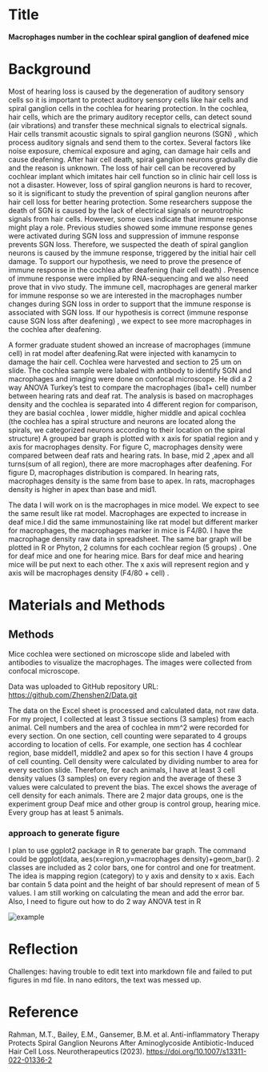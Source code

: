 # Title 

**Macrophages number in the cochlear spiral ganglion of deafened mice**  

# Background 

Most of hearing loss is caused by the degeneration of auditory sensory cells so it is important to protect auditory sensory cells like hair cells and spiral ganglion cells in the cochlea for hearing protection. In the cochlea, hair cells, which are the primary auditory receptor cells, can detect sound (air vibrations) and transfer these mechnical signals to electrical signals. Hair cells transmit acoustic signals to spiral ganglion neurons (SGN) , which process auditory signals and send them to the cortex. Several factors like noise exposure, chemical exposure and aging, can damage hair cells and cause deafening. After hair cell death, spiral ganglion neurons gradually die and the reason is unknown. The loss of hair cell can be recovered by cochlear implant which imitates hair cell function so in clinic hair cell loss is not a disaster. However, loss of spiral ganglion neurons is hard to recover, so it is significant to study the prevention of spiral ganglion neurons after hair cell loss for better hearing protection. Some researchers suppose the death of SGN is caused by the lack of electrical signals or neurotrophic signals from hair cells. However, some cues indicate that immune response might play a role. Previous studies showed some immune response genes were activated during SGN loss and suppression of immune response prevents SGN loss. Therefore, we suspected the death of spiral ganglion neurons is caused by the immune response, triggered by the initial hair cell damage. To support our hypothesis, we need to prove the presence of immune response in the cochlea after deafening (hair cell death) . Presence of immune response were implied by RNA-sequencing and we also need prove that in vivo study. The immune cell, macrophages are general marker for immune response so we are interested in the macrophages number changes during SGN loss in order to support that the immune response is associated with SGN loss. If our hypothesis is correct (immune response cause SGN loss after deafening) , we expect to see more macrophages in the cochlea after deafening. 

 

A former graduate student showed an increase of macrophages (immune cell) in rat model after deafening.Rat were injected with kanamycin to damage the hair cell. Cochlea were harvested and section to 25 um on slide. The cochlea sample were labaled with antibody to identify SGN and macrophages and imaging were done on confocal microscope. He did a 2 way ANOVA Turkey’s test to compare the macrophages (iba1+ cell) number between hearing rats and deaf rat. The analysis is based on macrophages density and the cochlea is separated into 4 different region for comparison, they are basial cochlea , lower middle, higher middle and apical cochlea (the cochlea has a spiral structure and neurons are located along the spirals, we categorized neurons according to their location on the spiral structure)  A grouped bar graph is plotted with x axis for spatial region and y axis for macrophages density. For figure C, macrophages density were compared between deaf rats and hearing rats. In base, mid 2 ,apex and all turns(sum of all region), there are more macrophages after deafening. For figure D, macrophages distribution is compared. In hearing rats, macrophages density is the same from base to apex. In rats, macrophages density is higher in apex than base and mid1. 

The data I will work on is the macrophages in mice model. We expect to see the same result like rat model. Macrophages are expected to increase in deaf mice.I did the same immunostaining like rat model but different marker for macrophages, the macrophages marker in mice is F4/80. I have the macrophage density raw data in spreadsheet. The same bar graph will be plotted in R or Phyton, 2 columns for each cochlear region (5 groups) . One for deaf mice and one for hearing mice. Bars for deaf mice and hearing mice will be put next to each other. The x axis will represent region and y axis will be macrophages density (F4/80 + cell) . 

 

# Materials and Methods 

## Methods 

Mice cochlea were sectioned on microscope slide and labeled with antibodies to visualize the macrophages. The images were collected from confocal microscope. 

 

Data was uploaded to GitHub repository URL: https://github.com/Zhenshen2/Data.git 

The data on the Excel sheet is processed and calculated data, not raw data. For my project, I collected at least 3 tissue sections (3 samples) from each animal. Cell numbers and the area of cochlea in mm^2 were recorded for every section. On one section, cell counting were separated to 4 groups according to location of cells. For example, one section has 4 cochlear region, base middel1, middle2 and apex so for this section I have 4 groups of cell counting. Cell density were calculated by dividing number to area for every section slide. Therefore, for each animals, I have at least 3 cell density values (3 samples) on every region and the average of these 3 values were calculated to prevent the bias. The excel shows the average of cell density for each animals. There are 2 major data groups, one is the experiment group Deaf mice and other group is control group, hearing mice. Every group has at least 5 animals. 



### approach to generate figure 

I plan to use ggplot2 package in R to generate bar graph. The command could be ggplot(data, aes(x=region,y=macrophages density)+geom_bar(). 2 classes are included as 2 color bars, one for control and one for treatment. The idea is mapping region (category) to y axis and density to x axis. Each bar contain 5 data point and the height of bar should represent of mean of 5 values. I am still working on calculating the mean and add the error bar. Also, I need to figure out how to do 2 way ANOVA test in R



![example](example_image.png)

 

 

# Reflection 

Challenges: having trouble to edit text into markdown file and failed to put figures in md file. In nano editors, the text was messed up. 

 

# Reference  

Rahman, M.T., Bailey, E.M., Gansemer, B.M. et al. Anti-inflammatory Therapy Protects Spiral Ganglion Neurons After Aminoglycoside Antibiotic-Induced Hair Cell Loss. Neurotherapeutics (2023). https://doi.org/10.1007/s13311-022-01336-2 
